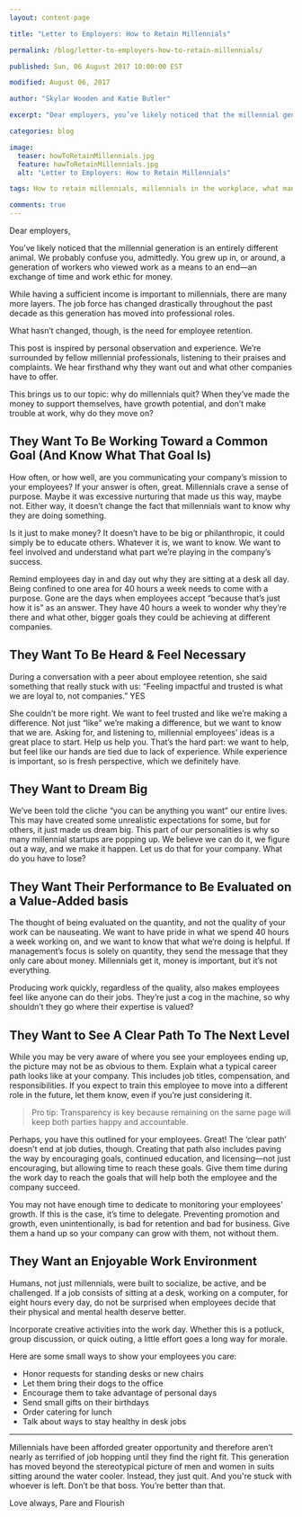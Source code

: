 ```yaml
---
layout: content-page

title: "Letter to Employers: How to Retain Millennials"

permalink: /blog/letter-to-employers-how-to-retain-millennials/

published: Sun, 06 August 2017 10:00:00 EST

modified: August 06, 2017

author: "Skylar Wooden and Katie Butler"

excerpt: "Dear employers, you’ve likely noticed that the millennial generation is an entirely different animal."

categories: blog

image:
  teaser: howToRetainMillennials.jpg
  feature: howToRetainMillennials.jpg
  alt: "Letter to Employers: How to Retain Millennials"

tags: How to retain millennials, millennials in the workplace, what managers should know about millennials, working with millennials

comments: true
---
```


Dear employers, 

You’ve likely noticed that the millennial generation is an entirely different animal. We probably confuse you, admittedly. You grew up in, or around, a generation of workers who viewed work as a means to an end—an exchange of time and work ethic for money. 

While having a sufficient income is important to millennials, there are many more layers. The job force has changed drastically throughout the past decade as this generation has moved into professional roles. 

What hasn’t changed, though, is the need for employee retention. 

This post is inspired by personal observation and experience. We’re surrounded by fellow millennial professionals, listening to their praises and complaints. We hear firsthand why they want out and what other companies have to offer. 

This brings us to our topic: why do millennials quit? When they’ve made the money to support themselves, have growth potential, and don’t make trouble at work, why do they move on? 

## They Want To Be Working Toward a Common Goal (And Know What That Goal Is)

How often, or how well, are you communicating your company’s mission to your employees? If your answer is often, great. <span class="boldText">Millennials crave a sense of purpose</span>. Maybe it was excessive nurturing that made us this way, maybe not. Either way, it doesn’t change the fact that millennials want to know why they are doing something. 

Is it just to make money? It doesn’t have to be big or philanthropic, it could simply be to educate others. Whatever it is, we want to know. We want to feel involved and understand what part we’re playing in the company’s success. 

Remind employees day in and day out why they are sitting at a desk all day. Being confined to one area for 40 hours a week needs to come with a purpose. Gone are the days when employees accept “because that’s just how it is” as an answer. <span class="boldText">They have 40 hours a week to wonder why they’re there and what other, bigger goals they could be achieving at different companies.</span>

## They Want To Be Heard & Feel Necessary

During a conversation with a peer about employee retention, she said something that really stuck with us: <span class="boldText">“Feeling impactful and trusted is what we are loyal to, not companies.”</span> YES

She couldn’t be more right. We want to feel trusted and like we’re making a difference. Not just “like” we’re making a difference, but we want to know that we are. Asking for, and listening to, millennial employees’ ideas is a great place to start. Help us help you. That’s the hard part: we want to help, but feel like our hands are tied due to lack of experience. <span class="boldText">While experience is important, so is fresh perspective, which we definitely have.</span> 

## They Want to Dream Big

We’ve been told the cliche “you can be anything you want” our entire lives. This may have created some unrealistic expectations for some, but for others, it just made us dream big. This part of our personalities is why so many millennial startups are popping up. <span class="boldText">We believe we can do it, we figure out a way, and we make it happen.</span> Let us do that for your company. What do you have to lose?

## They Want Their Performance to Be Evaluated on a Value-Added basis

The thought of being evaluated on the quantity, and not the quality of your work can be nauseating. We want to have pride in what we spend 40 hours a week working on, and we want to know that what we’re doing is helpful. If management’s focus is solely on quantity, they send the message that they only care about money. Millennials get it, money is important, but it’s not everything. 

Producing work quickly, regardless of the quality, also makes employees feel like anyone can do their jobs. They’re just a cog in the machine, so why shouldn’t they go where their expertise is valued?

## They Want to See A Clear Path To The Next Level

While you may be very aware of where you see your employees ending up, the picture may not be as obvious to them. Explain what a typical career path looks like at your company. This includes job titles, compensation, and responsibilities. If you expect to train this employee to move into a different role in the future, let them know, even if you’re just considering it.

<blockquote><span class="boldText">Pro tip</span>: Transparency is key because remaining on the same page will keep both parties happy and accountable. </blockquote>

Perhaps, you have this outlined for your employees. Great! The ‘clear path’ doesn't end at job duties, though. Creating that path also includes paving the way by encouraging goals, continued education, and licensing—not just encouraging, but allowing time to reach these goals. Give them time during the work day to reach the goals that will help both the employee and the company succeed.

You may not have enough time to dedicate to monitoring your employees’ growth. If this is the case, it’s time to delegate. Preventing promotion and growth, even unintentionally, is bad for retention and bad for business. Give them a hand up so your company can grow with them, not without them.  

## They Want an Enjoyable Work Environment

Humans, not just millennials, were built to socialize, be active, and be challenged. If a job consists of sitting at a desk, working on a computer, for eight hours every day, do not be surprised when employees decide that their physical and mental health deserve better. 

Incorporate creative activities into the work day. Whether this is a potluck, group discussion, or quick outing, a little effort goes a long way for morale. 

Here are some small ways to show your employees you care:
<ul>
  <li>Honor requests for standing desks or new chairs</li>
  <li>Let them bring their dogs to the office</li>
  <li>Encourage them to take advantage of personal days</li>
  <li>Send small gifts on their birthdays</li>
  <li>Order catering for lunch</li>
  <li>Talk about ways to stay healthy in desk jobs</li>
</ul>

<hr class="secondary">

Millennials have been afforded greater opportunity and therefore aren’t nearly as terrified of job hopping until they find the right fit. This generation has moved beyond the stereotypical picture of men and women in suits sitting around the water cooler. Instead, they just quit. And you're stuck with whoever is left. Don’t be that boss. You’re better than that. 

Love always, 
Pare and Flourish
